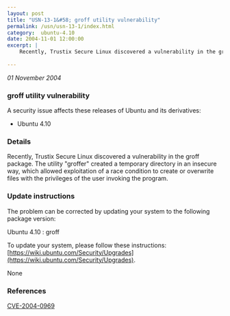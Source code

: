 ```yaml
---
layout: post
title: "USN-13-1&#58; groff utility vulnerability"
permalink: /usn/usn-13-1/index.html
category:  ubuntu-4.10
date: 2004-11-01 12:00:00
excerpt: |
    Recently, Trustix Secure Linux discovered a vulnerability in the groff package. The utility &quot;groffer&quot; created a temporary directory in an insecure way, which allowed exploitation of a race condition to create or overwrite files with the privileges of the user invoking the program.
    
--- 
```

 
 

*01 November 2004*

### groff utility vulnerability

A security issue affects these releases of Ubuntu and its derivatives:

* Ubuntu 4.10

### Details

Recently, Trustix Secure Linux discovered a vulnerability in the groff package. The utility &quot;groffer&quot; created a temporary directory in an insecure way, which allowed exploitation of a race condition to create or overwrite files with the privileges of the user invoking the program.

### Update instructions

The problem can be corrected by updating your system to the following package version:

Ubuntu 4.10
 : groff 

To update your system, please follow these instructions: [https://wiki.ubuntu.com/Security/Upgrades](https://wiki.ubuntu.com/Security/Upgrades).

None

### References

 
 [CVE-2004-0969](http://people.ubuntu.com/~ubuntu-security/cve/CVE-2004-0969)
 

